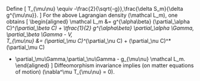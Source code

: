 Define
[ T_{\mu\nu} \equiv -\frac{2}{\sqrt{-g}},\frac{\delta S_m}{\delta g^{\mu\nu}}. ]
For the above Lagrangian density (\mathcal L_m), one obtains
[
\begin{aligned}
\mathcal L_m &= g^{\alpha\beta} (\partial_\alpha C)^*(\partial_\beta C) + \tfrac{1}{2} g^{\alpha\beta} \partial_\alpha \Gamma, \partial_\beta \Gamma - V,\
T_{\mu\nu} &= (\partial_\mu C)^*(\partial_\nu C) + (\partial_\nu C)^*(\partial_\mu C)

* \partial_\mu\Gamma,\partial_\nu\Gamma - g_{\mu\nu} \mathcal L_m.
  \end{aligned}
  ]
  Diffeomorphism invariance implies (on matter equations of motion) (\nabla^\mu T_{\mu\nu} = 0).
